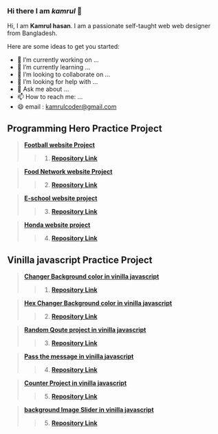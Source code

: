 ### Hi there  I am _**kamrul**_ 👋


Hi, I am **Kamrul hasan**. I am  a passionate self-taught web web designer from Bangladesh.

Here are some ideas to get you started:

- 🔭 I’m currently working on ...
- 🌱 I’m currently learning ...
- 👯 I’m looking to collaborate on ...
- 🤔 I’m looking for help with ...
- 💬 Ask me about ...
- 📫 How to reach me: ...
- 😄 email : kamrulcoder@gmail.com


## Programming  Hero Practice Project 

> **[Football  website  Project   ](https://kamrulcoder.github.io/football-website/)** 
>
>> 1.  **[Repository Link](https://github.com/kamrulcoder/football-website)**


> **[Food Network website Project ](https://kamrulcoder.github.io/food-network/)**
>
>> 2.  **[Repository Link](https://github.com/kamrulcoder/food-network)**

> **[E-school website project  ](https://kamrulcoder.github.io/e-school/)**
>
>> 3.  **[Repository Link](https://github.com/kamrulcoder/e-school)**


> **[Honda  website project  ](https://sharp-mccarthy-3dbcbc.netlify.app/)**  
>
>> 4.  **[Repository Link]()**





##  Vinilla javascript  Practice  Project 

> **[Changer Background color in vinilla javascript ](https://kamrulcoder.github.io/change-background-color/)**
>
>> 1.  **[Repository Link](https://github.com/kamrulcoder/change-background-color)**

>  **[ Hex Changer Background color in vinilla javascript ](https://kamrulcoder.github.io/hex-change-background-color/)**
>
>> 2.  **[Repository Link](https://github.com/kamrulcoder/hex-change-background-color)**



>  **[Random Qoute project  in vinilla javascript ](https://kamrulcoder.github.io/random-quotes-project/)**
>
>> 3.  **[Repository Link](https://github.com/kamrulcoder/random-quotes-project)**


> **[ Pass the message  in vinilla javascript ](https://kamrulcoder.github.io/pass-the-message-vinilla-js/)** 
>
>>  4.  **[Repository Link](https://github.com/kamrulcoder/pass-the-message-vinilla-js)**


> **[ Counter Project   in vinilla javascript ](https://kamrulcoder.github.io/counter-project-vinilla-js/)** 
>
>>  5.  **[Repository Link ](https://github.com/kamrulcoder/counter-project-vinilla-js)**

> **[ background  Image  Slider   in vinilla javascript ](https://kamrulcoder.github.io/background-image-slider/)** 
>
>>  5.  **[Repository Link ](https://github.com/kamrulcoder/background-image-slider/settings)**

    
  
 

